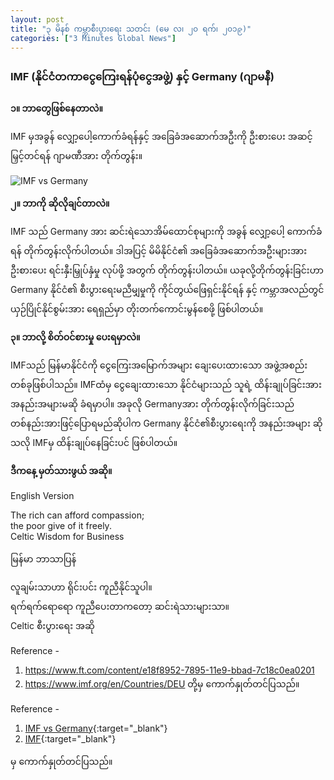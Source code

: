 ```yaml
---
layout: post
title: "၃ မိနစ် ကမ္ဘာစီးပွားရေး သတင်း (မေ လ၊ ၂၀ ရက်၊ ၂၀၁၉)"
categories: ["3 Minutes Global News"]
---
```


### IMF (နိုင်ငံတကာငွေကြေးရန်ပုံငွေအဖွဲ့) နှင့်  Germany (ဂျာမနီ)

**၁။ ဘာတွေဖြစ်နေတာလဲ။**

IMF မှအခွန် လျှော့ပေါ့ကောက်ခံရန်နှင့် အခြေခံအဆောက်အဦးကို ဦးစားပေး အဆင့်မြှင့်တင်ရန် ဂျာမဏီအား တိုက်တွန်း။
<!-- more -->

<img src="http://drive.google.com/uc?export=view&id=1f-Faxqc6ojKZEyzZHrv0Tz3RYPUQkpmo" alt="IMF vs Germany">

**၂။ ဘာကို ဆိုလိုချင်တာလဲ။**

IMF သည် Germany အား ဆင်းရဲသောအိမ်ထောင်စုများကို အခွန် လျှော့ပေါ့ ကောက်ခံရန် တိုက်တွန်းလိုက်ပါတယ်။
ဒါအပြင့် မိမိနိုင်ငံ၏ အခြေခံအဆောက်အဦးများအား ဦးစားပေး ရင်းနှီးမြှုပ်နှံမှု လုပ်ဖို့ အတွက် တိုက်တွန်းပါတယ်။
ယခုလို့တိုက်တွန်းခြင်းဟာ  Germany နိုင်ငံ၏ စီးပွားရေးမညီမျှမှုကို  ကိုင်တွယ်ဖြေရှင်းနိုင်ရန် နှင့် ကမ္ဘာအလည်တွင် ယှဉ်ပြိုင်နိုင်စွမ်းအား ရေရှည်မှာ တိုးတက်ကောင်းမွန်စေဖို့ ဖြစ်ပါတယ်။

**၃။ ဘာလို့ စိတ်ဝင်စားမှု ပေးရမှာလဲ။**

IMFသည် မြန်မာနိုင်ငံကို ငွေကြေးအမြောက်အများ ချေးပေးထားသော အဖွဲ့အစည်း တစ်ခုဖြစ်ပါသည်။
IMFထံမှ ငွေချေးထားသော နိုင်ငံများသည် သူရဲ့ ထိန်းချုပ်ခြင်းအား အနည်းအများမဆို ခံရမှာပါ။
အခုလို Germanyအား တိုက်တွန်းလိုက်ခြင်းသည် တစ်နည်းအားဖြင့်ပြောရမည်ဆိုပါက Germany နိုင်ငံ၏စီးပွားရေးကို အနည်းအများ ဆိုသလို IMFမှ ထိန်းချုပ်နေခြင်းပင် ဖြစ်ပါတယ်။

**ဒီကနေ့ မှတ်သားဖွယ် အဆို။**

English Version

The rich can afford compassion;<br />
the poor give of it freely.<br />
Celtic Wisdom for Business

မြန်မာ ဘာသာပြန်

လူချမ်းသာဟာ ရိုင်းပင်း ကူညီနိုင်သူပါ။<br />
ရက်ရက်ရောရော ကူညီပေးတာကတော့ ဆင်းရဲသားများသာ။<br />
Celtic စီးပွားရေး အဆို

Reference -  
1. https://www.ft.com/content/e18f8952-7895-11e9-bbad-7c18c0ea0201
2. https://www.imf.org/en/Countries/DEU
တို့မှ ကောက်နှုတ်တင်ပြသည်။


Reference -
1. [IMF vs Germany](https://www.ft.com/content/e18f8952-7895-11e9-bbad-7c18c0ea0201){:target="_blank"}
2. [IMF](https://www.imf.org/en/Countries/DEU){:target="_blank"}

 မှ ကောက်နှုတ်တင်ပြသည်။
